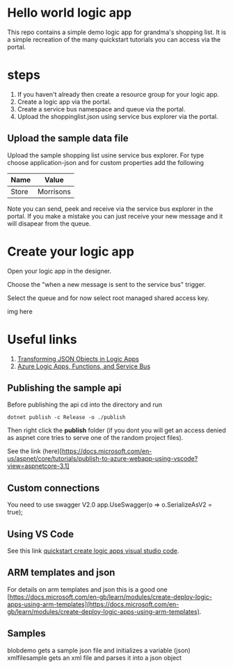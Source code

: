 # Hello world logic app
This repo contains a simple demo logic app for grandma's shopping list. It is a simple recreation of the many quickstart tutorials you can access via the portal.

# steps
1. If you haven't already then create a resource group for your logic app.
1. Create a logic app via the portal. 
1. Create a service bus namespace and queue via the portal.
1. Upload the shoppinglist.json using service bus explorer via the portal.

## Upload the sample data file
Upload the sample shopping list usine service bus explorer. For type choose application-json and for custom properties add the following

|Name|Value|
|---|---|
|Store|Morrisons

Note you can send, peek and receive via the service bus explorer in the portal. If you make a mistake you can just receive your new message and it will disapear from the queue.

# Create your logic app
Open your logic app in the designer.

Choose the "when a new message is sent to the service bus" trigger.

Select the queue and for now select root managed shared access key.

img here

# Useful links
1. [Transforming JSON Objects in Logic Apps](https://platform.deloitte.com.au/articles/transforming-json-objects-in-logic-apps)
2. [Azure Logic Apps, Functions, and Service Bus](https://brentdacodemonkey.wordpress.com/2016/09/29/azure-logic-apps-functions-and-service-bus/)

## Publishing the sample api
Before publishing the api cd into the directory and run 
``` 
dotnet publish -c Release -o ./publish
```

Then right click the __publish__ folder (if you dont you will get an access denied as aspnet core tries to serve one of the random project files).

See the link (here)[https://docs.microsoft.com/en-us/aspnet/core/tutorials/publish-to-azure-webapp-using-vscode?view=aspnetcore-3.1]

## Custom connections
You need to use swagger V2.0
app.UseSwagger(o => o.SerializeAsV2 = true);

## Using VS Code
See this link [quickstart create logic apps visual studio code](quickstart-create-logic-apps-visual-studio-code).

## ARM templates and json
For details on arm templates and json this is a good one [https://docs.microsoft.com/en-gb/learn/modules/create-deploy-logic-apps-using-arm-templates](https://docs.microsoft.com/en-gb/learn/modules/create-deploy-logic-apps-using-arm-templates).

## Samples
blobdemo gets a sample json file and initializes a variable (json)
xmlfilesample gets an xml file and parses it into a json object
 